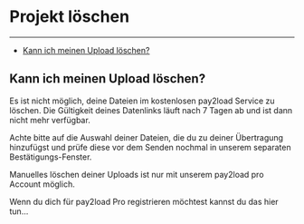 # Projekt löschen

---

- [Kann ich meinen Upload löschen?](#kann-ich-meinen-upload-loeschen)

<a name="kann-ich-meinen-upload-loeschen"></a>
## Kann ich meinen Upload löschen?

Es ist nicht möglich, deine Dateien im kostenlosen pay2load Service zu löschen. Die Gültigkeit deines Datenlinks läuft nach 7 Tagen ab und ist dann nicht mehr verfügbar. 

Achte bitte auf die Auswahl deiner Dateien, die du zu deiner Übertragung hinzufügst und prüfe diese vor dem Senden nochmal in unserem separaten Bestätigungs-Fenster.

Manuelles löschen deiner Uploads ist nur mit unserem pay2load pro Account möglich.

Wenn du dich für pay2load Pro registrieren möchtest kannst du das hier tun...      



